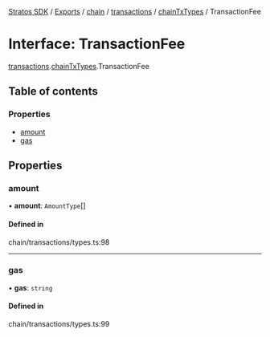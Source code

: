 [Stratos SDK](../README.md) / [Exports](../modules.md) / [chain](../modules/chain.md) / [transactions](../modules/chain.transactions.md) / [chainTxTypes](../modules/chain.transactions.chainTxTypes.md) / TransactionFee

# Interface: TransactionFee

[transactions](../modules/chain.transactions.md).[chainTxTypes](../modules/chain.transactions.chainTxTypes.md).TransactionFee

## Table of contents

### Properties

- [amount](chain.transactions.chainTxTypes.TransactionFee.md#amount)
- [gas](chain.transactions.chainTxTypes.TransactionFee.md#gas)

## Properties

### amount

• **amount**: `AmountType`[]

#### Defined in

chain/transactions/types.ts:98

___

### gas

• **gas**: `string`

#### Defined in

chain/transactions/types.ts:99
